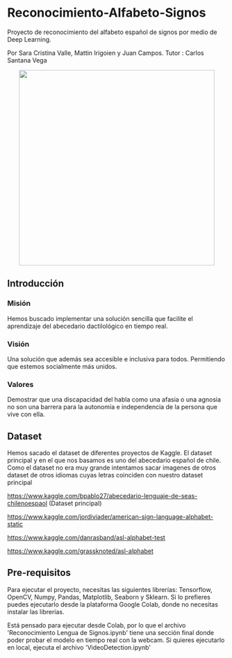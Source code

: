 # Reconocimiento-Alfabeto-Signos
Proyecto de reconocimiento del alfabeto español de signos por medio de Deep Learning.

Por Sara Cristina Valle, Mattin Irigoien y Juan Campos.
Tutor : Carlos Santana Vega

<p align="center">
    <img src="ejemplo.gif", width="450">
</p>

## Introducción
### Misión
Hemos buscado implementar una solución sencilla que facilite el aprendizaje del abecedario dactilológico en tiempo real.
### Visión
Una solución que además sea accesible e inclusiva para todos. Permitiendo que estemos socialmente más unidos.
### Valores
Demostrar que una discapacidad del habla como una afasia o  una agnosia no son una barrera para la autonomía e independencia de la persona que vive con ella.

## Dataset

Hemos sacado el dataset de diferentes proyectos de Kaggle. El dataset principal y en el que nos basamos es uno del abecedario español de chile. Como el dataset no era muy grande intentamos sacar imagenes de otros dataset de otros idiomas cuyas letras coinciden con nuestro dataset principal

https://www.kaggle.com/bpablo27/abecedario-lenguaje-de-seas-chilenoespaol (Dataset principal)

https://www.kaggle.com/jordiviader/american-sign-language-alphabet-static

https://www.kaggle.com/danrasband/asl-alphabet-test

https://www.kaggle.com/grassknoted/asl-alphabet

## Pre-requisitos
Para ejecutar el proyecto, necesitas las siguientes librerías: Tensorflow, OpenCV, Numpy, Pandas, Matplotlib, Seaborn y Sklearn.
Si lo  prefieres puedes ejecutarlo desde la plataforma Google Colab, donde no necesitas instalar las librerías.

Está pensado para ejecutar desde Colab, por lo que el archivo 'Reconocimiento Lengua de Signos.ipynb' tiene una sección final donde poder probar el modelo en tiempo real con la webcam. Si quieres ejecutarlo en local, ejecuta el archivo 'VideoDetection.ipynb'
